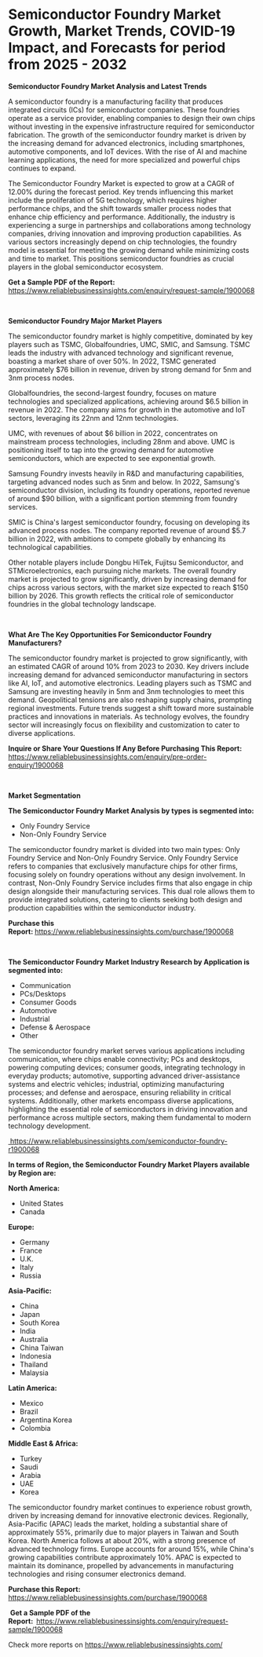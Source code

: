 <p><h1>Semiconductor Foundry Market Growth, Market Trends, COVID-19 Impact, and Forecasts for period from 2025 - 2032</h1></p><p><strong>Semiconductor Foundry Market Analysis and Latest Trends</strong></p>
<p><p>A semiconductor foundry is a manufacturing facility that produces integrated circuits (ICs) for semiconductor companies. These foundries operate as a service provider, enabling companies to design their own chips without investing in the expensive infrastructure required for semiconductor fabrication. The growth of the semiconductor foundry market is driven by the increasing demand for advanced electronics, including smartphones, automotive components, and IoT devices. With the rise of AI and machine learning applications, the need for more specialized and powerful chips continues to expand.</p><p>The Semiconductor Foundry Market is expected to grow at a CAGR of 12.00% during the forecast period. Key trends influencing this market include the proliferation of 5G technology, which requires higher performance chips, and the shift towards smaller process nodes that enhance chip efficiency and performance. Additionally, the industry is experiencing a surge in partnerships and collaborations among technology companies, driving innovation and improving production capabilities. As various sectors increasingly depend on chip technologies, the foundry model is essential for meeting the growing demand while minimizing costs and time to market. This positions semiconductor foundries as crucial players in the global semiconductor ecosystem.</p></p>
<p><strong>Get a Sample PDF of the Report:&nbsp;</strong> <a href="https://www.reliablebusinessinsights.com/enquiry/request-sample/1900068?utm_campaign=2286&utm_medium=2&utm_source=Github&utm_content=ia&utm_term=10022025&utm_id=semiconductor-foundry">https://www.reliablebusinessinsights.com/enquiry/request-sample/1900068</a></p>
<p>&nbsp;</p>
<p><strong>Semiconductor Foundry Major Market Players</strong></p>
<p><p>The semiconductor foundry market is highly competitive, dominated by key players such as TSMC, Globalfoundries, UMC, SMIC, and Samsung. TSMC leads the industry with advanced technology and significant revenue, boasting a market share of over 50%. In 2022, TSMC generated approximately $76 billion in revenue, driven by strong demand for 5nm and 3nm process nodes.</p><p>Globalfoundries, the second-largest foundry, focuses on mature technologies and specialized applications, achieving around $6.5 billion in revenue in 2022. The company aims for growth in the automotive and IoT sectors, leveraging its 22nm and 12nm technologies.</p><p>UMC, with revenues of about $6 billion in 2022, concentrates on mainstream process technologies, including 28nm and above. UMC is positioning itself to tap into the growing demand for automotive semiconductors, which are expected to see exponential growth.</p><p>Samsung Foundry invests heavily in R&D and manufacturing capabilities, targeting advanced nodes such as 5nm and below. In 2022, Samsung's semiconductor division, including its foundry operations, reported revenue of around $90 billion, with a significant portion stemming from foundry services.</p><p>SMIC is China's largest semiconductor foundry, focusing on developing its advanced process nodes. The company reported revenue of around $5.7 billion in 2022, with ambitions to compete globally by enhancing its technological capabilities.</p><p>Other notable players include Dongbu HiTek, Fujitsu Semiconductor, and STMicroelectronics, each pursuing niche markets. The overall foundry market is projected to grow significantly, driven by increasing demand for chips across various sectors, with the market size expected to reach $150 billion by 2026. This growth reflects the critical role of semiconductor foundries in the global technology landscape.</p></p>
<p>&nbsp;</p>
<p><strong>What Are The Key Opportunities For Semiconductor Foundry Manufacturers?</strong></p>
<p><p>The semiconductor foundry market is projected to grow significantly, with an estimated CAGR of around 10% from 2023 to 2030. Key drivers include increasing demand for advanced semiconductor manufacturing in sectors like AI, IoT, and automotive electronics. Leading players such as TSMC and Samsung are investing heavily in 5nm and 3nm technologies to meet this demand. Geopolitical tensions are also reshaping supply chains, prompting regional investments. Future trends suggest a shift toward more sustainable practices and innovations in materials. As technology evolves, the foundry sector will increasingly focus on flexibility and customization to cater to diverse applications.</p></p>
<p><strong>Inquire or Share Your Questions If Any Before Purchasing This Report:</strong> <a href="https://www.reliablebusinessinsights.com/enquiry/pre-order-enquiry/1900068?utm_campaign=2286&utm_medium=2&utm_source=Github&utm_content=ia&utm_term=10022025&utm_id=semiconductor-foundry">https://www.reliablebusinessinsights.com/enquiry/pre-order-enquiry/1900068</a></p>
<p>&nbsp;</p>
<p><strong>Market Segmentation</strong></p>
<p><strong>The Semiconductor Foundry Market Analysis by types is segmented into:</strong></p>
<p><ul><li>Only Foundry Service</li><li>Non-Only Foundry Service</li></ul></p>
<p><p>The semiconductor foundry market is divided into two main types: Only Foundry Service and Non-Only Foundry Service. Only Foundry Service refers to companies that exclusively manufacture chips for other firms, focusing solely on foundry operations without any design involvement. In contrast, Non-Only Foundry Service includes firms that also engage in chip design alongside their manufacturing services. This dual role allows them to provide integrated solutions, catering to clients seeking both design and production capabilities within the semiconductor industry.</p></p>
<p><strong>Purchase this Report:&nbsp;</strong><a href="https://www.reliablebusinessinsights.com/purchase/1900068?utm_campaign=2286&utm_medium=2&utm_source=Github&utm_content=ia&utm_term=10022025&utm_id=semiconductor-foundry">https://www.reliablebusinessinsights.com/purchase/1900068</a></p>
<p>&nbsp;</p>
<p><strong>The Semiconductor Foundry Market Industry Research by Application is segmented into:</strong></p>
<p><ul><li>Communication</li><li>PCs/Desktops</li><li>Consumer Goods</li><li>Automotive</li><li>Industrial</li><li>Defense & Aerospace</li><li>Other</li></ul></p>
<p><p>The semiconductor foundry market serves various applications including communication, where chips enable connectivity; PCs and desktops, powering computing devices; consumer goods, integrating technology in everyday products; automotive, supporting advanced driver-assistance systems and electric vehicles; industrial, optimizing manufacturing processes; and defense and aerospace, ensuring reliability in critical systems. Additionally, other markets encompass diverse applications, highlighting the essential role of semiconductors in driving innovation and performance across multiple sectors, making them fundamental to modern technology development.</p></p>
<p><a href="https://www.reliablebusinessinsights.com/semiconductor-foundry-r1900068?utm_campaign=2286&utm_medium=2&utm_source=Github&utm_content=ia&utm_term=10022025&utm_id=semiconductor-foundry">&nbsp;https://www.reliablebusinessinsights.com/semiconductor-foundry-r1900068</a></p>
<p><strong>In terms of Region, the Semiconductor Foundry Market Players available by Region are:</strong></p>
<p>
    <p> <strong> North America: </strong>
        <ul>
            <li>United States</li>
            <li>Canada</li>
        </ul>
        </p> 
    <p> <strong> Europe: </strong>
        <ul>
            <li>Germany</li>
            <li>France</li>
            <li>U.K.</li>
            <li>Italy</li>
            <li>Russia</li>
        </ul>
        </p> 
    <p> <strong> Asia-Pacific: </strong>
        <ul>
            <li>China</li>
            <li>Japan</li>
            <li>South Korea</li>
            <li>India</li>
            <li>Australia</li>
            <li>China Taiwan</li>
            <li>Indonesia</li>
            <li>Thailand</li>
            <li>Malaysia</li>
        </ul>
        </p> 
    <p> <strong> Latin America: </strong>
        <ul>
            <li>Mexico</li>
            <li>Brazil</li>
            <li>Argentina Korea</li>
            <li>Colombia</li>
        </ul>
        </p> 
    <p> <strong> Middle East & Africa: </strong>
        <ul>
            <li>Turkey</li>
            <li>Saudi</li>
            <li>Arabia</li>
            <li>UAE</li>
            <li>Korea</li>
        </ul>
    </p>
    </p>
<p><p>The semiconductor foundry market continues to experience robust growth, driven by increasing demand for innovative electronic devices. Regionally, Asia-Pacific (APAC) leads the market, holding a substantial share of approximately 55%, primarily due to major players in Taiwan and South Korea. North America follows at about 20%, with a strong presence of advanced technology firms. Europe accounts for around 15%, while China's growing capabilities contribute approximately 10%. APAC is expected to maintain its dominance, propelled by advancements in manufacturing technologies and rising consumer electronics demand.</p></p>
<p><strong>Purchase this Report: </strong><a href="https://www.reliablebusinessinsights.com/purchase/1900068?utm_campaign=2286&utm_medium=2&utm_source=Github&utm_content=ia&utm_term=10022025&utm_id=semiconductor-foundry">https://www.reliablebusinessinsights.com/purchase/1900068</a></p>
<p>&nbsp;<strong>Get a Sample PDF of the Report:&nbsp;&nbsp;</strong><a href="https://www.reliablebusinessinsights.com/enquiry/request-sample/1900068?utm_campaign=2286&utm_medium=2&utm_source=Github&utm_content=ia&utm_term=10022025&utm_id=semiconductor-foundry">https://www.reliablebusinessinsights.com/enquiry/request-sample/1900068</a></p>
<p><strong></strong></p>
<p>Check more reports on <a href="https://www.reliablebusinessinsights.com/?utm_campaign=2286&utm_medium=2&utm_source=Github&utm_content=ia&utm_term=10022025&utm_id=semiconductor-foundry">https://www.reliablebusinessinsights.com/</a></p>